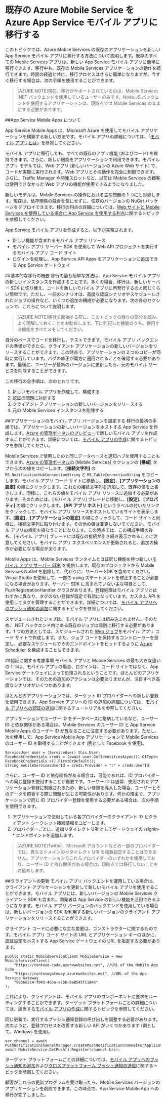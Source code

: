 <properties 
	pageTitle="Mobile Services から App Service モバイル アプリへの移行" 
	description="Mobile Services アプリケーションを App Service モバイル アプリに簡単に移行する方法について説明します。" 
	services="app-service\mobile" 
	documentationCenter="" 
	authors="mattchenderson" 
	manager="dwrede" 
	editor=""/>

<tags 
	ms.service="app-service" 
	ms.workload="mobile" 
	ms.tgt_pltfrm="mobile" 
	ms.devlang="dotnet" 
	ms.topic="article" 
	ms.date="06/23/2015" 
	ms.author="mahender"/>

# 既存の Azure Mobile Service を Azure App Service モバイル アプリに移行する

このトピックでは、Azure Mobile Services の既存のアプリケーションを新しい App Service モバイル アプリに移行する方法について説明します。既存のすべての Mobile Services アプリは、新しい App Service モバイル アプリに簡単に移行できます。移行中も、既存の Mobile Services アプリケーションの動作を続行できます。時間の経過と共に、移行プロセスはさらに簡単になりますが、今すぐ移行する場合は、次の手順を使用することができます。

>[AZURE.NOTE]現在、移行がサポートされているのは、Mobile Services .NET バックエンドを使用しているユーザーのみです。Node.JS バックエンドを使用するアプリケーションは、現時点では Mobile Services のままにする必要があります。

##<a name="understand"></a>App Service Mobile Apps について

App Service Mobile Apps は、Microsoft Azure を使用してモバイル アプリケーションを構築する新しい方法です。モバイル アプリの詳細については、「[モバイル アプリとは]」を参照してください。

モバイル アプリに移行しても、すべての既存のアプリ機能 (およびコード) を維持できます。さらに、新しい機能をアプリケーションで利用できます。モバイル アプリ モデルでは、Web アプリ (新しいバージョンの Azure Web サイト) で、コードが実際に実行されます。Web アプリとその動作を完全に制御できます。さらに、Traffic Manager や開発スロットなど、以前は Mobile Services の顧客は使用できなかった Web アプリの機能が使用できるようになりました。

新しいモデルは、Mobile Services の操作における主な問題の 1 つにも対処します。現在は、依存関係の競合を気にせずに、任意のバージョンの NuGet パッケージをデプロイできます。移行の利点の詳細については、[Web サイトと Mobile Services を使用している場合に App Service を使用する利点]に関するトピックを参照してください。

App Service モバイル アプリを作成すると、以下が実現されます。

- 新しい機能が含まれるモバイル アプリ リソース 
- モバイル アプリ サーバー SDK を使用して Web API プロジェクトを実行するモバイル アプリ コード サイト
- ログインを処理し、App Service API Apps をアプリケーションに追加できる App Service ゲートウェイ

##<a name="overview"></a>基本的な移行の概要
移行の最も簡単な方法は、App Service モバイル アプリの新しいインスタンスを作成することです。多くの場合、移行は、新しいサーバー SDK に切り替え、コードを新しいモバイル アプリに再発行するのと同じくらい簡単です。ただし、一部のシナリオは、高度な認証シナリオやスケジュールされたジョブの操作など、いくつか追加の構成が必要になります。次の各のセクションで、これらについて説明します。

>[AZURE.NOTE]移行を開始する前に、このトピックの残りの部分を読み、よく理解しておくことをお勧めします。下に列記した機能のうち、使用する機能をすべてメモしてください。

自分のペースでコードを移行し、テストできます。モバイル アプリ バックエンドの準備ができたら、クライアント アプリケーションの新しいバージョンをリリースすることができます。この時点で、アプリケーションの 2 つのコピーが同時に実行しています。バグの修正が両方に適用されることを確認する必要があります。最後に、ユーザーが最新のバージョンに更新したら、元のモバイル サービスを削除することができます。

この移行の全手順は、次のとおりです。

1. 新しいモバイル アプリを作成して、構成する
2. 認証の問題に対処する
3. クライアント アプリケーションの新しいバージョンをリリースする
4. 元の Mobile Services インスタンスを削除する


##<a name="mobile-app-version"></a>アプリケーションのモバイル アプリ バージョンを設定する
移行の最初の手順では、アプリケーションの新しいバージョンをホストする App Service を作成します。[Azure の管理ポータルのプレビュー]で新しいモバイル アプリを作成することができます。詳細については、[モバイル アプリの作成]に関するトピックを参照してください。

Mobile Services で使用したのと同じデータベースと通知ハブを使用することもできます。[Azure の管理ポータル]の [Mobile Services] セクションの **[構成]** タブから次の値をコピーします。**[接続文字列]** の `MS_NotificationHubConnectionString` と `MS_TableConnectionString` をコピーします。モバイル アプリ コード サイトに移動し、**[設定]**、**[アプリケーションの設定]** の順にクリックします。これらの接続文字列を追加して、既存の値を上書きします。同様に、これらの値をモバイル アプリ リソースに追加する必要があります。そのためには、[モバイル アプリ] ブレードに移動し、**[設定]**、**[プロパティ]** の順にクリックします。**[API アプリ ホスト]** というラベルの付いたリンクをクリックして、モバイル アプリ リソースをホストしているサイトを表示します。**[設定]**、**[アプリケーションの設定]** の順にクリックして、コード サイトと同様に、接続文字列に貼り付けます。その他の値は変更しないでください。モバイル アプリの機能を損なうことになります。この時点では、この構成手順の後も、[モバイル アプリ] ブレードには既存の接続が引き続き表示されることに注意してください。モバイル アプリ エクスペリエンスが更新されると、追加の操作が必要になる場合があります。

Mobile Apps は、Mobile Services ランタイムとほぼ同じ機能を持つ新しい[モバイル アプリ サーバー SDK] を提供します。既存のプロジェクトから Mobile Services NuGet を削除して、代わりに、サーバー SDK を含めてください。Visual Studio を使用して、一部の using ステートメントを修正することが必要になる場合があります。サーバー SDK に含まれていない主な項目として、PushRegistrationHandler クラスがあります。登録処理はモバイル アプリとはわずかに異なり、タグのない登録が既定で有効になっています。カスタム API を使用してタグを管理することができます。詳細については、[モバイル アプリへのプッシュ通知の追加]に関するトピックを参照してください。

スケジュールされたジョブは、モバイル アプリには組み込まれません。そのため、.NET バックエンド内にある既存のジョブは個別に移行する必要があります。1 つの方法としては、スケジュールされた [Web ジョブ]をモバイル アプリ コード サイトで作成します。また、ジョブ コードを保持するコントローラーを設定し、必要なスケジュールでそのエンドポイントをヒットするように [Azure Scheduler] を構成することもできます。


##<a name="authentication"></a>認証に関する考慮事項
モバイル アプリと Mobile Services の最も大きな違いの 1 つは、モバイル アプリの場合、ログインは、コード サイトではなく、App Service ゲートウェイによって処理されるということです。ほとんどのアプリケーションでは、そのための追加のアクションは必要ありませんが、注目すべき高度なシナリオがいくつかあります。

ほとんどのアプリケーションでは、ターゲット ID プロバイダーへの新しい登録を使用できます。App Service アプリへの ID の追加の詳細については、[モバイル アプリへの認証の追加]に関するチュートリアルを参照してください。

アプリケーションでユーザー ID をデータベースに格納しているなど、ユーザー ID と依存関係がある場合は、Mobile Services のユーザー ID と App Service Mobile Apps のユーザー ID が異なることに注意する必要があります。ただし、次を使用して、App Service Mobile App アプリケーションで Mobile Services のユーザー ID を取得することができます (例として Facebook を使用)。

    ServiceUser user = (ServiceUser) this.User;
    FacebookCredentials creds = (await user.GetIdentitiesAsync()).OfType< FacebookCredentials >().FirstOrDefault();
    string mobileServicesUserId = creds.Provider + ":" + creds.UserId;

さらに、ユーザー ID と依存関係がある場合は、可能であれば、ID プロバイダーへの同じ登録を使用することが重要です。ユーザー ID は通常、使用されたアプリケーション登録に制限されるため、新しい登録を導入した場合、ユーザーとそのデータを照合する際に問題が生じる可能性があります。何かの理由で、アプリケーションで同じ ID プロバイダー登録を使用する必要がある場合は、次の手順を使用できます。

1. アプリケーションで使用している各プロバイダーのクライアント ID とクライアント シークレット接続情報をコピーします。
2. プロバイダーごとに、追加リダイレクト URI としてゲートウェイの /signin-* エンドポイントを追加します。 

>[AZURE.NOTE]Twitter、Microsoft アカウントなどの一部のプロバイダーでは、異なるドメインのリダイレクト URI を複数指定することはできません。アプリケーションでこれらプロバイダーのいずれかを使用しており、ユーザー ID と依存関係がある場合は、現時点では移行しないことをお勧めします。

##<a name="updating clients"></a>クライアントの更新
モバイル アプリ バックエンドを運用している場合は、クライアント アプリケーションを更新して新しいモバイル アプリを使用することができます。モバイル アプリには、新しいバージョンの Mobile Services クライアント SDK も含まれ、開発者は App Service の新しい機能を活用できるようになります。モバイル アプリ バージョンのバックエンドを使用している場合は、新しいバージョンの SDK を利用する新しいバージョンのクライアント アプリケーションをリリースすることができます。

クライアント コードに必要にな主な変更は、コンストラクターに関するものです。モバイル アプリ コード サイトの URL とアプリケーション キーのほかに、認証設定をホストする App Service ゲートウェイの URL を指定する必要があります。

    public static MobileServiceClient MobileService = new MobileServiceClient(
        "https://contoso-code.azurewebsites.net", //URL of the Mobile App Code
        "https://contosogateway.azurewebsites.net", //URL of the App Service Gateway
        "983682c4-f043-483e-a75b-8a8545fc1846"
    );

これにより、クライアントは、モバイル アプリのコンポーネントに要求をルーティングすることができます。ターゲット プラットフォームごとの詳細については、該当する[モバイル アプリの作成]に関するトピックを参照してください。

同じ更新で、実行するプッシュ通知登録の呼び出しを調整する必要があります。次のように、登録プロセスを改善する新しい API がいくつかあります (例として、Windows を使用)。

    var channel = await PushNotificationChannelManager.CreatePushNotificationChannelForApplicationAsync();
    await MobileService.GetPush().Register(channel.Uri); 

ターゲット プラットフォームごとの詳細については、[モバイル アプリへのプッシュ通知の追加]および[クロスプラットフォーム プッシュ通知の送信]に関するトピックを参照してください。

顧客がこれらの更新プログラムを受け取ったら、Mobile Services バージョンのアプリケーションを削除できます。この時点で、App Service Mobile App への移行が完了しました。

<!-- URLs. -->

[Azure の管理ポータルのプレビュー]: https://portal.azure.com/
[Azure の管理ポータル]: https://manage.windowsazure.com/
[モバイル アプリとは]: app-service-mobile-value-prop-preview.md
[Web サイトと Mobile Services を使用している場合に App Service を使用する利点]: /ja-jp/documentation/articles/app-service-mobile-value-prop-migration-from-mobile-services-preview
[モバイル アプリ サーバー SDK]: http://www.nuget.org/packages/microsoft.azure.mobile.server
[モバイル アプリの作成]: app-service-mobile-dotnet-backend-xamarin-ios-get-started-preview.md
[モバイル アプリへのプッシュ通知の追加]: app-service-mobile-dotnet-backend-xamarin-ios-get-started-push-preview.md
[モバイル アプリへの認証の追加]: app-service-mobile-dotnet-backend-xamarin-ios-get-started-users-preview.md
[Azure Scheduler]: /ja-jp/documentation/services/scheduler/
[Web ジョブ]: ../app-service-web/websites-webjobs-resources.md
[クロスプラットフォーム プッシュ通知の送信]: app-service-mobile-dotnet-backend-xamarin-ios-push-notifications-to-user-preview.md

<!---HONumber=July15_HO3-->